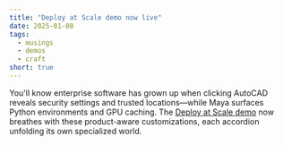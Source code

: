 ```yaml
---
title: "Deploy at Scale demo now live"
date: 2025-01-08
tags:
  - musings
  - demos
  - craft
short: true
---
```


You'll know enterprise software has grown up when clicking AutoCAD reveals security settings and trusted locations—while Maya surfaces Python environments and GPU caching. The [Deploy at Scale demo](/Deploy-at-Scale/) now breathes with these product-aware customizations, each accordion unfolding its own specialized world.